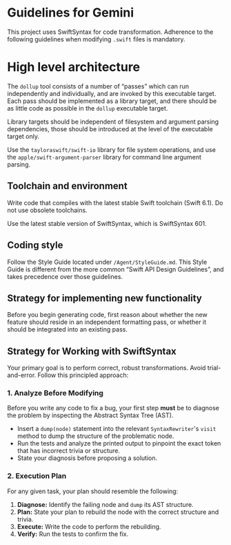 # Guidelines for Gemini

This project uses SwiftSyntax for code transformation. Adherence to the following guidelines when modifying `.swift` files is mandatory.

# High level architecture

The `dollup` tool consists of a number of “passes” which can run independently and individually, and are invoked by this executable target.
Each pass should be implemented as a library target, and there should be as little code as possible in the `dollup` executable target.

Library targets should be independent of filesystem and argument parsing dependencies, those should be introduced at the level of the executable target only.

Use the `tayloraswift/swift-io` library for file system operations, and use the `apple/swift-argument-parser` library for command line argument parsing.


## Toolchain and environment

Write code that compiles with the latest stable Swift toolchain (Swift 6.1). Do not use obsolete toolchains.

Use the latest stable version of SwiftSyntax, which is SwiftSyntax 601.


## Coding style

Follow the Style Guide located under `/Agent/StyleGuide.md`. This Style Guide is different from the more common “Swift API Design Guidelines”, and takes precedence over those guidelines.


## Strategy for implementing new functionality

Before you begin generating code, first reason about whether the new feature should reside in an independent formatting pass, or whether it should be integrated into an existing pass.


## Strategy for Working with SwiftSyntax

Your primary goal is to perform correct, robust transformations. Avoid trial-and-error. Follow this principled approach:

### 1. Analyze Before Modifying

Before you write any code to fix a bug, your first step **must** be to diagnose the problem by inspecting the Abstract Syntax Tree (AST).
-   Insert a `dump(node)` statement into the relevant `SyntaxRewriter`'s `visit` method to dump the structure of the problematic node.
-   Run the tests and analyze the printed output to pinpoint the exact token that has incorrect trivia or structure.
-   State your diagnosis before proposing a solution.

### 2. Execution Plan

For any given task, your plan should resemble the following:
1.  **Diagnose:** Identify the failing node and `dump` its AST structure.
2.  **Plan:** State your plan to rebuild the node with the correct structure and trivia.
3.  **Execute:** Write the code to perform the rebuilding.
4.  **Verify:** Run the tests to confirm the fix.
